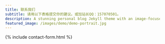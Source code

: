 ```yaml
---
title: 联系我们
subtitle: 请用以下表格提交你的建议。或加站长QQ：157070501。
description: A stunning personal blog Jekyll theme with an image-focused design.
featured_image: /images/demo/demo-portrait.jpg
---
```


{% include contact-form.html %}
